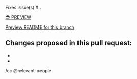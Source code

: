 Fixes issue(s) # .

[:sunglasses: PREVIEW](https://federalist.fr.cloud.gov/preview/18f/nsf-sbir/BRANCH_NAME/)

[Preview README for this branch](https://github.com/18F/nsf-sbir/blob/BRANCH_NAME/README.md)

Changes proposed in this pull request:
-
-
-

/cc @relevant-people
